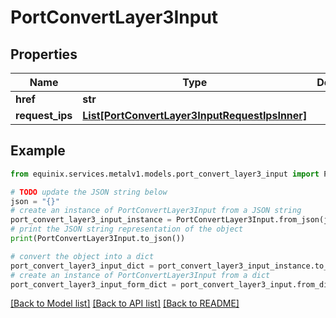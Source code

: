 # PortConvertLayer3Input


## Properties

Name | Type | Description | Notes
------------ | ------------- | ------------- | -------------
**href** | **str** |  | [optional] 
**request_ips** | [**List[PortConvertLayer3InputRequestIpsInner]**](PortConvertLayer3InputRequestIpsInner.md) |  | [optional] 

## Example

```python
from equinix.services.metalv1.models.port_convert_layer3_input import PortConvertLayer3Input

# TODO update the JSON string below
json = "{}"
# create an instance of PortConvertLayer3Input from a JSON string
port_convert_layer3_input_instance = PortConvertLayer3Input.from_json(json)
# print the JSON string representation of the object
print(PortConvertLayer3Input.to_json())

# convert the object into a dict
port_convert_layer3_input_dict = port_convert_layer3_input_instance.to_dict()
# create an instance of PortConvertLayer3Input from a dict
port_convert_layer3_input_form_dict = port_convert_layer3_input.from_dict(port_convert_layer3_input_dict)
```
[[Back to Model list]](../README.md#documentation-for-models) [[Back to API list]](../README.md#documentation-for-api-endpoints) [[Back to README]](../README.md)


